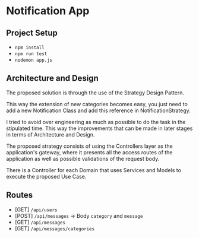 # Notification App


## Project Setup

- `npm install`
- `npm run test`
- `nodemon app.js`

## Architecture and Design 

The proposed solution is through the use of the Strategy Design Pattern.

This way the extension of new categories becomes easy, you just need to add a new Notification Class and add this reference in NotificationStrategy.

I tried to avoid over engineering as much as possible to do the task in the stipulated time.
This way the improvements that can be made in later stages in terms of Architecture and Design.

The proposed strategy consists of using the Controllers layer as the application's gateway, where it presents all the access routes of the application as well as possible validations of the request body.

There is a Controller for each Domain that uses Services and Models to execute the proposed Use Case.

## Routes

- [GET] `/api/users`
- [POST] `/api/messages` -> Body `category` and `message`
- [GET] `/api/messages`
- [GET] `/api/messages/categories`


